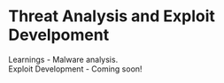 # Threat Analysis and Exploit Develpoment
Learnings - Malware analysis.  
Exploit Development - Coming soon!
